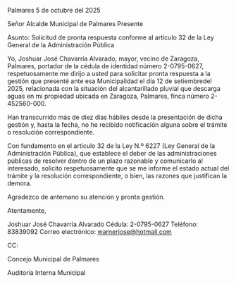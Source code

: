 Palmares 5 de octubre del 2025

Señor
Alcalde Municipal de Palmares
Presente

Asunto: Solicitud de pronta respuesta conforme al artículo 32 de la Ley General de la Administración Pública

Yo, Joshuar José Chavarría Alvarado, mayor, vecino de Zaragoza, Palmares, portador de la cédula de identidad número 2-0795-0627, respetuosamente me dirijo a usted para solicitar pronta respuesta a la gestión que presenté ante esa Municipalidad el día 12 de setiembredel 2025, relacionada con la situación del alcantarillado pluvial que descarga aguas en mi propiedad ubicada en Zaragoza, Palmares, finca número 2-452560-000.

Han transcurrido más de diez días hábiles desde la presentación de dicha gestión y, hasta la fecha, no he recibido notificación alguna sobre el trámite o resolución correspondiente.

Con fundamento en el artículo 32 de la Ley N.º 6227 (Ley General de la Administración Pública), que establece el deber de las administraciones públicas de resolver dentro de un plazo razonable y comunicarlo al interesado, solicito respetuosamente que se me informe el estado actual del trámite y la resolución correspondiente, o bien, las razones que justifican la demora.

Agradezco de antemano su atención y pronta gestión.

Atentamente,

Joshuar José Chavarría Alvarado
Cédula: 2-0795-0627
Teléfono: 83839092
Correo electrónico: warnerjose@hotmail.com 

CC:

Concejo Municipal de Palmares

Auditoría Interna Municipal
